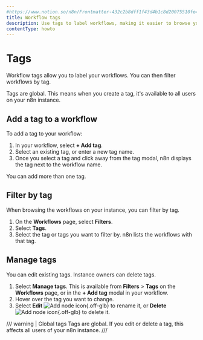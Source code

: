 ```yaml
---
#https://www.notion.so/n8n/Frontmatter-432c2b8dff1f43d4b1c8d20075510fe4
title: Workflow tags
description: Use tags to label workflows, making it easier to browse your workflows.
contentType: howto
---
```


# Tags

Workflow tags allow you to label your workflows. You can then filter workflows by tag.

Tags are global. This means when you create a tag, it's available to all users on your n8n instance.

## Add a tag to a workflow

To add a tag to your workflow:

1. In your workflow, select **+ Add tag**.
2. Select an existing tag, or enter a new tag name.
3. Once you select a tag and click away from the tag modal, n8n displays the tag next to the workflow name.

You can add more than one tag.

## Filter by tag

When browsing the workflows on your instance, you can filter by tag.

1. On the **Workflows** page, select **Filters**.
2. Select **Tags**.
3. Select the tag or tags you want to filter by. n8n lists the workflows with that tag.

## Manage tags

You can edit existing tags. Instance owners can delete tags.

1. Select **Manage tags**. This is available from **Filters** > **Tags** on the **Workflows** page, or in the **+ Add tag** modal in your workflow.
2. Hover over the tag you want to change.
3. Select **Edit** <span class="n8n-inline-image">![Add node icon](/_images/common-icons/edit.png){.off-glb}</span> to rename it, or **Delete** <span class="n8n-inline-image">![Add node icon](/_images/common-icons/delete.png){.off-glb}</span> to delete it.

<!-- vale Vale.Repetition = NO -->
/// warning | Global tags
Tags are global. If you edit or delete a tag, this affects all users of your n8n instance.
///
<!-- vale Vale.Repetition = YES -->
